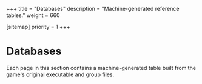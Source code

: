 +++
title = "Databases"
description = "Machine-generated reference tables."
weight = 660

[sitemap]
priority = 1
+++

# Databases

Each page in this section contains a machine-generated table built from the game's original executable and group files.
